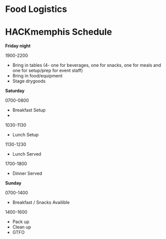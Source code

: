 Food Logistics
====

HACKmemphis Schedule
===

__Friday night__  

1900-2200

*  Bring in tables (4- one for beverages, one for snacks, one for meals and one for setup/prep for event staff)
*  Bring in food/equipment
*  Stage drygoods

__Saturday__  

0700-0800  

* Breakfast Setup
* 



1030-1130  

* Lunch Setup

1130-1230  

* Lunch Served


1700-1800  

* Dinner Served


__Sunday__  

0700-1400

* Breakfast / Snacks Availible


1400-1600

* Pack up  
* Clean up  
* GTFO  
